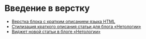 # Введение в верстку
- [Верстка блока с кратким описанием языка HTML](https://codepen.io/Lampropeltiss/pen/zxGgdLO)
- [Стилизация краткого описания статьи для блога «Нетологии»](https://codepen.io/Lampropeltiss/pen/qEdeXwN)
- [Виджет новой статьи в блоге «Нетологии»](https://codepen.io/Lampropeltiss/pen/JodgrjR)
